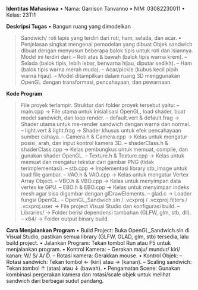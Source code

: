 **Identitas Mahasiswa**
•	Nama: Garrison Tanvanno 
•	NIM: 03082230011
•	Kelas: 23TI1

**Deskripsi Tugas**
•	Bangun ruang yang dimodelkan
  > Sandwich/ roti lapis yang terdiri dari roti, ham, selada, dan acar.
•	Penjelasan singkat mengenai pemodelan yang dibuat
  > Objek sandwich dibuat dengan menyusun beberapa balok tipis untuk roti dan isiannya. Model ini terdiri dari:
    –	Roti atas & bawah (balok tipis warna krem).
    –	Selada (balok tipis, lebih lebar, berwarna hijau, diputar sedikit).
    –	Ham (balok tipis warna merah muda).
    –	Acar/pickle (kubus kecil pipih warna hijau).
    –	Model ditampilkan dalam ruang 3D menggunakan OpenGL dengan transformasi, pencahayaan, dan pewarnaan.

**Kode Program**
> File proyek terlampir. Struktur dari folder proyek tersebut yaitu:
  –	main.cpp → File utama untuk inisialisasi OpenGL, load shader, buat model sandwich, dan loop render.
  –	default.vert & default.frag → Shader utama untuk me-render sandwich dengan warna dan normal.
  –	light.vert & light.frag → Shader khusus untuk efek pencahayaan sumber cahaya.
  –	Camera.h & Camera.cpp → Kelas untuk mengatur posisi, arah, dan input kontrol kamera 3D.
  –	shaderClass.h & shaderClass.cpp → Kelas pembungkus untuk memuat, compile, dan gunakan shader OpenGL.
  –	Texture.h & Texture.cpp → Kelas untuk memuat dan mengatur tekstur dari gambar PNG (tidak terimplementasi).
  –	stb.cpp → Implementasi library stb_image untuk load file gambar.
  –	VAO.h & VAO.cpp → Kelas untuk mengatur Vertex Array Object.
  –	VBO.h & VBO.cpp → Kelas untuk menyimpan data vertex ke GPU.
  –	EBO.h & EBO.cpp → Kelas untuk menyimpan indeks mesh agar bisa digambar dengan glDrawElements.
  –	glad.c → Loader fungsi OpenGL.
  –	OpenGL_Sandwich.sln / .vcxproj / .vcxproj.filters / .vcxproj.user → File project Visual Studio dan konfigurasi build.
  –	Libraries/ → Folder berisi dependensi tambahan (GLFW, glm, stb, dll).
  –	x64/ → Folder output binary build.

**Cara Menjalankan Program**
•	Build Project: Buka OpenGL_Sandwich.sln di Visual Studio, pastikan semua library (GLFW, GLAD, glm, stb) tersedia, lalu build project.
•	Jalankan Program: Tekan tombol Run atau F5 untuk menjalankan program.
•	Kontrol Kamera:
  –	Gerakan maju/ mundur/ kiri/ kanan: W/ S/ A/ D.
  –	Rotasi kamera: Gerakkan mouse.
•	Kontrol Objek:
  –	Rotasi sandwich: Tekan tombol ← (kiri) atau → (kanan).
  –	Scaling sandwich: Tekan tombol ↑ (atas) atau ↓ (bawah).
•	Pengamatan Scene: Gunakan kombinasi pergerakan kamera dan rotasi/scale objek untuk melihat sandwich dari berbagai sudut pandang.

